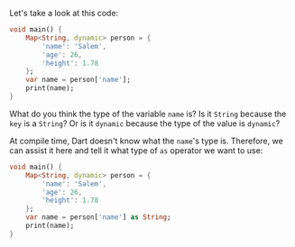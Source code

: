 Let's take a look at this code:

```dart
void main() {
    Map<String, dynamic> person = {
        'name': 'Salem',
        'age': 26,
        'height': 1.78
    };
    var name = person['name'];
    print(name);
}
```

What do you think the type of the variable `name` is? Is it `String` because the `key` is a `String`? Or is it `dynamic` because the type of the value is `dynamic`?

At compile time, Dart doesn't know what the `name`'s type is. Therefore, we can assist it here and tell it what type of `as` operator we want to use:

```dart
void main() {
    Map<String, dynamic> person = {
        'name': 'Salem',
        'age': 26,
        'height': 1.78
    };
    var name = person['name'] as String;
    print(name);
}
```
